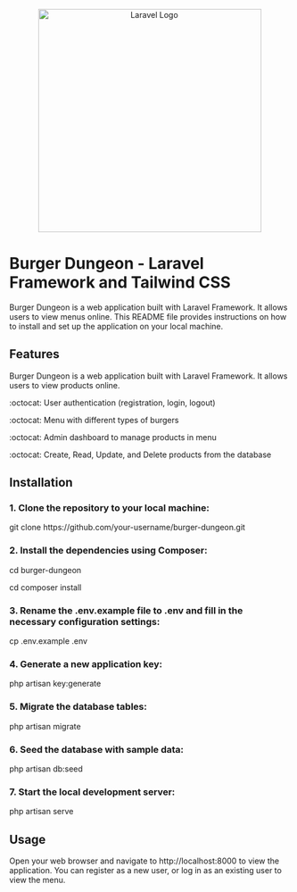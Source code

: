 <p align="center"><a href="https://laravel.com" target="_blank"><img src="https://i.ibb.co/nrvc7b2/sdad.png" width="400" alt="Laravel Logo"></a></p>

# Burger Dungeon - Laravel Framework and Tailwind CSS

<p>Burger Dungeon is a web application built with Laravel Framework. It allows users to view menus online. This README file provides instructions on how to install and set up the application on your local machine.</p>

## Features

Burger Dungeon is a web application built with Laravel Framework. It allows users to view products online.

<p>	:octocat: User authentication (registration, login, logout)</p>
<p>	:octocat: Menu with different types of burgers</p>
<p>	:octocat: Admin dashboard to manage products in menu</p>
<p>	:octocat: Create, Read, Update, and Delete products from the database</p>

## Installation

### 1. Clone the repository to your local machine:
<p>git clone https://github.com/your-username/burger-dungeon.git</p>

### 2. Install the dependencies using Composer:
<p>cd burger-dungeon</p>
<p>cd composer install</p>

### 3. Rename the .env.example file to .env and fill in the necessary configuration settings:
<p>cp .env.example .env</p>

### 4. Generate a new application key:
<p>php artisan key:generate</p>

### 5. Migrate the database tables:
<p>php artisan migrate</p>

### 6. Seed the database with sample data:
<p>php artisan db:seed</p>

### 7. Start the local development server:
<p>php artisan serve</p>



## Usage
<p>Open your web browser and navigate to http://localhost:8000 to view the application. You can register as a new user, or log in as an existing user to view the menu.</p>
